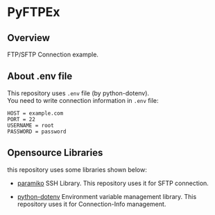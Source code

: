 # PyFTPEx

## Overview

FTP/SFTP Connection example.  

## About .env file

This repository uses `.env` file (by python-dotenv).  
You need to write connection information in `.env` file:  

    HOST = example.com
    PORT = 22
    USERNAME = root
    PASSWORD = password

## Opensource Libraries

this repository uses some libraries shown below:

 - [paramiko](https://github.com/paramiko/paramiko/)
    SSH Library. This repository uses it for SFTP connection.

 - [python-dotenv](https://github.com/theskumar/python-dotenv)
    Environment variable management library. This repository uses it for Connection-Info management.
